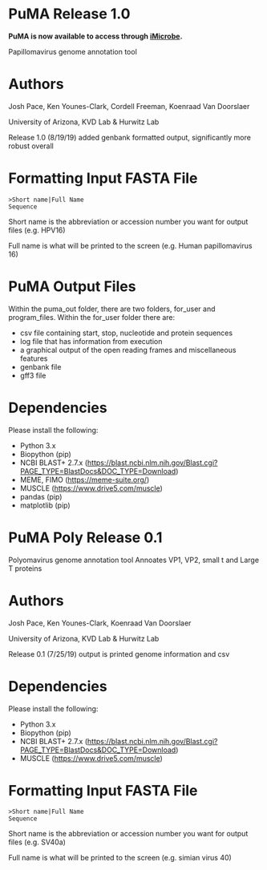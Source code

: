# PuMA Release 1.0 

**PuMA is now available to access through [iMicrobe](https://www.imicrobe.us).**

Papillomavirus genome annotation tool

# Authors

Josh Pace, Ken Younes-Clark, Cordell Freeman, Koenraad Van Doorslaer 

University of Arizona, KVD Lab & Hurwitz Lab

Release 1.0 (8/19/19) added genbank formatted output, significantly more robust overall

# Formatting Input FASTA File
    
    >Short name|Full Name
    Sequence


Short name is the abbreviation or accession number you want for output files (e.g. HPV16)

Full name is what will be printed to the screen (e.g. Human papillomavirus 16)

# PuMA Output Files

Within the puma_out folder, there are two folders, for_user and program_files. Within the for_user folder there are:
* csv file containing start, stop, nucleotide and protein sequences
* log file that has information from execution
* a graphical output of the open reading frames and miscellaneous features 
* genbank file 
* gff3 file 

# Dependencies 

Please install the following:

* Python 3.x
* Biopython (pip)
* NCBI BLAST+ 2.7.x (https://blast.ncbi.nlm.nih.gov/Blast.cgi?PAGE_TYPE=BlastDocs&DOC_TYPE=Download)
* MEME, FIMO (https://meme-suite.org/)
* MUSCLE (https://www.drive5.com/muscle)
* pandas (pip)
* matplotlib (pip)

# PuMA Poly Release 0.1 

Polyomavirus genome annotation tool 
Annoates VP1, VP2, small t and Large T proteins

# Authors

Josh Pace, Ken Younes-Clark, Koenraad Van Doorslaer 

University of Arizona, KVD Lab & Hurwitz Lab

Release 0.1 (7/25/19) output is printed genome information and csv

# Dependencies 

Please install the following:

* Python 3.x
* Biopython (pip)
* NCBI BLAST+ 2.7.x (https://blast.ncbi.nlm.nih.gov/Blast.cgi?PAGE_TYPE=BlastDocs&DOC_TYPE=Download)
* MUSCLE (https://www.drive5.com/muscle)

# Formatting Input FASTA File
    
    >Short name|Full Name
    Sequence


Short name is the abbreviation or accession number you want for output files (e.g. SV40a)

Full name is what will be printed to the screen (e.g. simian virus 40)
